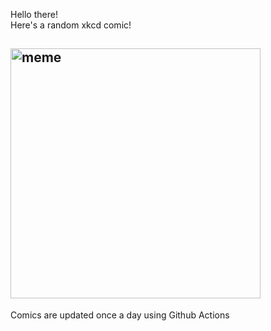 Hello there! <br>Here's a random xkcd comic!<br>
## <img src="https://imgs.xkcd.com/comics/software_development.png" alt="meme" width="400"/><br>
Comics are updated once a day using Github Actions